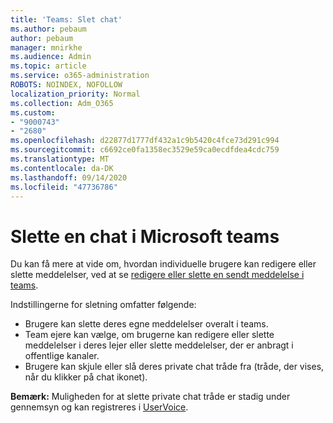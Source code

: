 ```yaml
---
title: 'Teams: Slet chat'
ms.author: pebaum
author: pebaum
manager: mnirkhe
ms.audience: Admin
ms.topic: article
ms.service: o365-administration
ROBOTS: NOINDEX, NOFOLLOW
localization_priority: Normal
ms.collection: Adm_O365
ms.custom:
- "9000743"
- "2680"
ms.openlocfilehash: d22877d1777df432a1c9b5420c4fce73d291c994
ms.sourcegitcommit: c6692ce0fa1358ec3529e59ca0ecdfdea4cdc759
ms.translationtype: MT
ms.contentlocale: da-DK
ms.lasthandoff: 09/14/2020
ms.locfileid: "47736786"
---
```

# <a name="delete-a-chat-in-microsoft-teams"></a>Slette en chat i Microsoft teams

Du kan få mere at vide om, hvordan individuelle brugere kan redigere eller slette meddelelser, ved at se [redigere eller slette en sendt meddelelse i teams](https://support.office.com/article/5f1fe604-a900-4a07-b8b7-8cf70ed6b263). 

Indstillingerne for sletning omfatter følgende:

- Brugere kan slette deres egne meddelelser overalt i teams.
- Team ejere kan vælge, om brugerne kan redigere eller slette meddelelser i deres lejer eller slette meddelelser, der er anbragt i offentlige kanaler.
- Brugere kan skjule eller slå deres private chat tråde fra (tråde, der vises, når du klikker på chat ikonet).

**Bemærk:** Muligheden for at slette private chat tråde er stadig under gennemsyn og kan registreres i [UserVoice](https://microsoftteams.uservoice.com/forums/555103-public/suggestions/33535006-delete-private-chat-threads). 